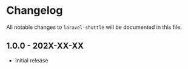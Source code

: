 # Changelog

All notable changes to `laravel-shuttle` will be documented in this file.

## 1.0.0 - 202X-XX-XX

- initial release
